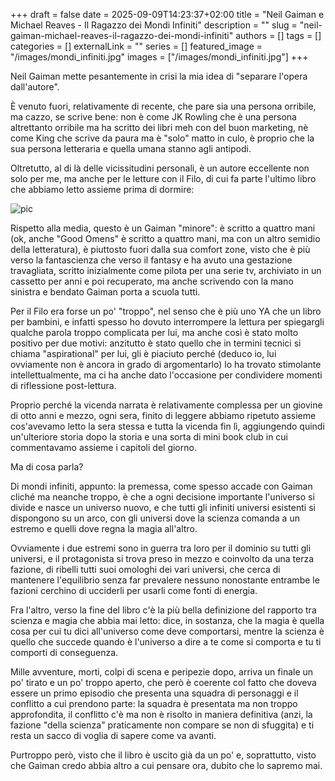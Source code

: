 +++ 
draft = false
date = 2025-09-09T14:23:37+02:00
title = "Neil Gaiman e Michael Reaves - Il Ragazzo dei Mondi Infiniti"
description = ""
slug = "neil-gaiman-michael-reaves-il-ragazzo-dei-mondi-infiniti"
authors = []
tags = []
categories = []
externalLink = ""
series = []
featured_image = "/images/mondi_infiniti.jpg"
images = ["/images/mondi_infiniti.jpg"]
+++

Neil Gaiman mette pesantemente in crisi la mia idea di "separare l'opera dall'autore".

È venuto fuori, relativamente di recente, che pare sia una persona orribile, ma cazzo, se scrive bene: non è come JK Rowling che è una persona altrettanto orribile ma ha scritto dei libri meh con del buon marketing, nè come King che scrive da paura ma è "solo" matto in culo, è proprio che la sua persona letteraria e quella umana stanno agli antipodi.

Oltretutto, al di là delle vicissitudini personali, è un autore eccellente non solo per me, ma anche per le letture con il Filo, di cui fa parte l'ultimo libro che abbiamo letto assieme prima di dormire:

![pic](/images/mondi_infiniti.jpg#center "La copertina è obiettivamente bellissima, peraltro")

Rispetto alla media, questo è un Gaiman "minore": è scritto a quattro mani (ok, anche "Good Omens" è scritto a quattro mani, ma con un altro semidio della letteratura), è piuttosto fuori dalla sua comfort zone, visto che è più verso la fantascienza che verso il fantasy e ha avuto una gestazione travagliata, scritto inizialmente come pilota per una serie tv, archiviato in un cassetto per anni e poi recuperato, ma anche scrivendo con la mano sinistra e bendato Gaiman porta a scuola tutti.

Per il Filo era forse un po' "troppo", nel senso che è più uno YA che un libro per bambini, e infatti spesso ho dovuto interrompere la lettura per spiegargli qualche parola troppo complicata per lui, ma anche così è stato molto positivo per due motivi: anzitutto è stato quello che in termini tecnici si chiama "aspirational" per lui, gli è piaciuto perché (deduco io, lui ovviamente non è ancora in grado di argomentarlo) lo ha trovato stimolante intellettualmente, ma ci ha anche dato l'occasione per condividere momenti di riflessione post-lettura.

Proprio perché la vicenda narrata è relativamente complessa per un giovine di otto anni e mezzo, ogni sera, finito di leggere abbiamo ripetuto assieme cos'avevamo letto la sera stessa e tutta la vicenda fin lì, aggiungendo quindi un'ulteriore storia dopo la storia e una sorta di mini book club in cui commentavamo assieme i capitoli del giorno.

Ma di cosa parla?

Di mondi infiniti, appunto: la premessa, come spesso accade con Gaiman cliché ma neanche troppo, è che a ogni decisione importante l'universo si divide e nasce un universo nuovo, e che tutti gli infiniti universi esistenti si dispongono su un arco, con gli universi dove la scienza comanda a un estremo e quelli dove regna la magia all'altro.

Ovviamente i due estremi sono in guerra tra loro per il dominio su tutti gli universi, e il protagonista si trova preso in mezzo e coinvolto da una terza fazione, di ribelli tutti suoi omologhi dei vari universi, che cerca di mantenere l'equilibrio senza far prevalere nessuno nonostante entrambe le fazioni cerchino di ucciderli per usarli come fonti di energia.

Fra l'altro, verso la fine del libro c'è la più bella definizione del rapporto tra scienza e magia che abbia mai letto: dice, in sostanza, che la magia è quella cosa per cui tu dici all'universo come deve comportarsi, mentre la scienza è quello che succede quando è l'universo a dire a te come si comporta e tu ti comporti di conseguenza.

Mille avventure, morti, colpi di scena e peripezie dopo, arriva un finale un po' tirato e un po' troppo aperto, che però è coerente col fatto che doveva essere un primo episodio che presenta una squadra di personaggi e il conflitto a cui prendono parte: la squadra è presentata ma non troppo approfondita, il conflitto c'è ma non è risolto in maniera definitiva (anzi, la fazione "della scienza" praticamente non compare se non di sfuggita) e ti resta un sacco di voglia di sapere come va avanti.

Purtroppo però, visto che il libro è uscito già da un po' e, soprattutto, visto che Gaiman credo abbia altro a cui pensare ora, dubito che lo sapremo mai.